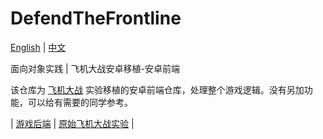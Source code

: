# DefendTheFrontline

[English](./README_en.md) | [中文](./README.md)

面向对象实践 | 飞机大战安卓移植-安卓前端

该仓库为 [飞机大战](https://github.com/efJerryYang/AircraftWar) 实验移植的安卓前端仓库，处理整个游戏逻辑。没有另加功能，可以给有需要的同学参考。

| [游戏后端](https://github.com/efJerryYang/defend-the-frontline-backend/blob/main/README.md)
| [原始飞机大战实验](https://github.com/efJerryYang/AircraftWar)
|
